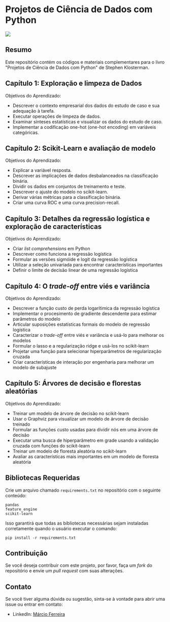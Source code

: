 # Projetos de Ciência de Dados com Python

<img src="https://github.com/msftro/MLFlow/assets/145237548/f8848c13-34e4-4141-8593-b753a131eb5f">

## Resumo

Este repositório contém os códigos e materiais complementares para o livro "Projetos de Ciência de Dados com Python" de Stephen Klosterman.

## Capítulo 1: Exploração e limpeza de Dados

Objetivos do Aprendizado:

- Descrever o contexto empresarial dos dados do estudo de caso e sua adequação à tarefa.
- Executar operações de limpeza de dados.
- Examinar sínteses estatísticas e visualizar os dados do estudo de caso.
- Implementar a codificação one-hot (one-hot encoding) em variáveis categóricas.

## Capítulo 2: Scikit-Learn e avaliação de modelo

Objetivos do Aprendizado:

- Explicar a variável resposta.
- Descrever as implicações de dados desbalanceados na classificação binária.
- Dividir os dados em conjuntos de treinamento e teste.
- Descrever o ajuste do modelo no scikit-learn.
- Derivar várias métricas para a classificação binária.
- Criar uma curva ROC e uma curva precision-recall.

## Capítulo 3: Detalhes da regressão logística e exploração de características

Objetivos do Aprendizado:

- Criar *list comprehensions* em Python
- Descrever como funciona a regressão logística
- Formular as versões sigmóide e logit da regressão logística
- Utilizar a seleção univariada para encontrar características importantes
- Definir o limite de decisão linear de uma regressão logística

## Capítulo 4: O *trade-off* entre viés e variância

Objetivos do Aprendizado:

- Descrever a função custo de perda logarítimica da regressão logística
- Implementar o procesimento de gradiente descendente para estimar parâmetros do modelo
- Articular suposições estatísticas formais do modelo de regressão logística
- Caracterizar o *trade-off* entre viés e variância e usá-lo para melhorar os modelos
- Formular o lasso e a regularização ridge e usá-los no scikit-learn
- Projetar uma função para selecionar hiperparâmetros de regularização cruzada
- Criar características de interação por engenharia para melhorar um modelo de subajuste

## Capítulo 5: Árvores de decisão e florestas aleatórias

Objetivos do Aprendizado:

- Treinar um modelo de árvore de decisão no scikit-learn
- Usar o Graphviz para visualizar um modelo de árvore de decisão treinado
- Formular as funções custo usadas para dividir nós em uma árvore de decisão
- Executar uma busca de hiperparâmetro em grade usando a validação cruzada com funções do scikit-learn
- Treinar um modelo de floresta aleatória no scikit-learn
- Avaliar as características mais importantes em um modelo de floresta aleatória
  
## Bibliotecas Requeridas

Crie um arquivo chamado `requirements.txt` no repositório com o seguinte conteúdo:

```plaintext
pandas
feature_engine
scikit-learn
```

Isso garantirá que todas as bibliotecas necessárias sejam instaladas corretamente quando o usuário executar o comando:

```
pip install -r requirements.txt
```

## Contribuição

Se você deseja contribuir com este projeto, por favor, faça um *fork* do repositório e envie um *pull request* com suas alterações.

## Contato

Se você tiver alguma dúvida ou sugestão, sinta-se à vontade para abrir uma issue ou entrar em contato:

- LinkedIn: [Márcio Ferreira](https://www.linkedin.com/in/ms-ferreira)
